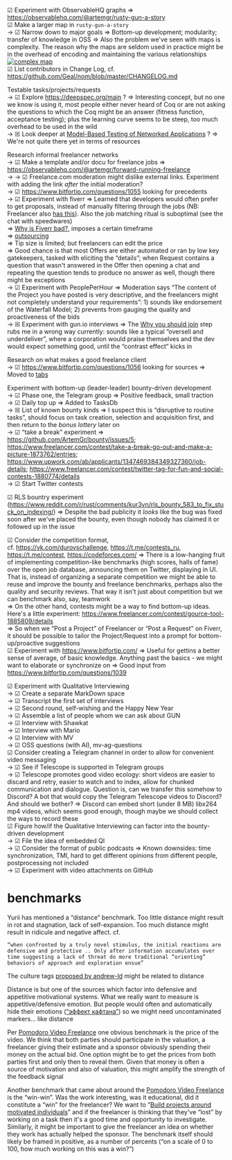 
☑ Experiment with ObservableHQ graphs ⇒ https://observablehq.com/@artemgr/rusty-gun-a-story  
☑ Make a larger map in `rusty-gun-a-story`  
→ ☑ Narrow down to major goals ⇒ Bottom-up development; modularity; transfer of knowledge in OSS ⇒ Also the problem we've seen with maps is complexity. The reason why the maps are seldom used in practice might be in the overhead of encoding and maintaining the various relationships  
[![complex map](https://i.imgur.com/DYWmkMls.jpg)](https://i.imgur.com/DYWmkMl.jpg)  
☑ List contributors in Change Log, cf. https://github.com/Geal/nom/blob/master/CHANGELOG.md

Testable tasks/projects/requests  
→ ☑ Explore https://deepspec.org/main ? ⇒ Interesting concept, but no one we know is using it, most people either never heard of Coq or are not asking the questions to which the Coq might be an answer (fitness function, acceptance testing); plus the learning curve seems to be steep, too much overhead to be used in the wild  
→ ☒ Look deeper at [Model-Based Testing of Networked Applications](https://arxiv.org/pdf/2102.00378.pdf) ? ⇒ We're not quite there yet in terms of resources

Research informal freelancer networks  
→ ☑ Make a template and/or docu for freelance jobs ⇒ https://observablehq.com/@artemgr/forward-running-freelance  
→ → ☑ Freelance.com moderation might dislike external links. Experiment with adding the link *after* the initial moderation?  
→ ☑ https://www.bitfortip.com/questions/1055 looking for precedents  
→ ☑ Experiment with fiverr ⇒ Learned that developers would often prefer to get proposals, instead of manually filtering through the jobs (NB: Freelancer also [has this](https://www.freelancer.com/search/users/)). Also the job matching ritual is suboptimal (see the chat with speedwares)  
⇒ [Why is Fiverr bad?](https://www.quora.com/Why-is-Fiverr-bad/answers/116949930), imposes a certain timeframe  
⇒ [outsourcing](https://forum.fiverr.com/t/is-outsourcing-allowed-on-fiverr-for-sellers/353768)  
⇒ Tip size is limited; but freelancers can edit the price  
⇒ Good chance is that most Offers are either automated or ran by low key gatekeepers, tasked with eliciting the “details”; when Request contains a question that wasn't answered in the Offer then opening a chat and repeating the question tends to produce no answer as well, though there might be exceptions  
→ ☑ Experiment with PeoplePerHour ⇒ Moderation says “The content of the Project you have posted is very descriptive, and the freelancers might not completely understand your requirements”: 1) sounds like endorsement of the Waterfall Model; 2) prevents from gauging the quality and proactiveness of the bids  
→ ☒ Experiment with gun.io interviews ⇒ The [Why you should join](https://i.imgur.com/OVCFBc5.png) step rubs me in a wrong way currently: sounds like a typical “oversell and underdeliver”, where a corporation would praise themselves and the dev would expect something good, until the “contrast effect” kicks in

Research on what makes a good freelance client  
→ ☑ https://www.bitfortip.com/questions/1056 looking for sources ⇒ Moved to [tabs](https://github.com/ArtemGr/bounty/tree/main/data/firefox)

Experiment with bottom-up (leader-leader) bounty-driven development  
→ ☑ Phase one, the Telegram group ⇒ Positive feedback, small traction  
→ ☑ Daily top up ⇒ Added to TasksDb  
→ ☒ List of known bounty kinds ⇒ I suspect this is “disruptive to routine tasks”, should focus on task creation, selection and acquisition first, and then return to the *bonus lottery* later on  
→ ☑ “take a break” experiment ⇒ https://github.com/ArtemGr/bounty/issues/5; https://www.freelancer.com/contest/take-a-break-go-out-and-make-a-picture-1873762/entries; https://www.upwork.com/ab/applicants/1347469384349327360/job-details; https://www.freelancer.com/contest/twitter-tag-for-fun-and-social-contests-1880774/details  
→ ☑ Start Twitter contests

☑ RLS bountry experiment (https://www.reddit.com/r/rust/comments/kur3vn/rls_bounty_583_to_fix_stuck_on_indexing/) ⇒ Despite the bad publicity it *looks* like the bug was fixed soon after we've placed the bounty, even though nobody has claimed it or followed up in the issue

☑ Consider the competition format,  
cf. https://vk.com/durovschallenge, https://t.me/contests_ru, https://t.me/contest, https://codeforces.com/ ⇒ There is a low-hanging fruit of implementing competition-like benchmarks (high scores, halls of fame) over the open job database, announcing them on Twitter, displaying in UI. That is, instead of organizing a separate competition we might be able to reuse and improve the bounty and freelance benchmarks, perhaps also the quality and security reviews. That way it isn't just about competition but we can benchmark also, say, teamwork  
⇒ On the other hand, contests might be a way to find bottom-up ideas. Here's a little experiment: https://www.freelancer.com/contest/gource-tool-1885809/details  
⇒ So when we “Post a Project” of Freelancer or “Post a Request” on Fiverr, it should be possible to tailor the Project/Request into a prompt for bottom-up/proactive suggestions  
☑ Experiment with https://www.bitfortip.com/ ⇒ Useful for gettins a better sense of average, of basic knowledge. Anything past the basics - we might want to elaborate or synchronize on ⇒ Good input from https://www.bitfortip.com/questions/1039

☑ Experiment with Qualitative Interviewing  
→ ☑ Create a separate MarkDown space  
→ ☑ Transcript the first set of interviews  
→ ☑ Second round, self-wishing and the Happy New Year  
→ ☑ Assemble a list of people whom we can ask about GUN  
→ ☑ Interview with Shawkat  
→ ☑ Interview with Mario  
→ ☑ Interview with MV  
→ ☑ OSS questions (with AI), mv-ag-questions  
☑ Consider creating a Telegram channel in order to allow for convenient video messaging  
→ ☑ See if Telescope is supported in Telegram groups  
→ ☑ Telescope promotes good video ecology: short videos are easier to discard and retry, easier to watch and to index, allow for chunked communication and dialogue. Question is, can we transfer this somehow to Discord? A bot that would copy the Telegram Telescope videos to Discord? And should we bother? ⇒ Discord can embed short (under 8 MB) libx264 mp4 videos, which seems good enough, though maybe we should collect the ways to record these  
☑ Figure how/if the Qualitative Interviewing can factor into the bounty-driven development  
→ ☑ File the idea of embedded QI  
→ ☑ Consider the format of public podcasts ⇒ Known downsides: time synchronization, TMI, hard to get different opinions from different people, postprocessing not included  
→ ☑ Experiment with video attachments on GitHub

# benchmarks

Yurii has mentioned a “distance” benchmark. Too little distance might result in rot and stagnation, lack of self-expansion. Too much distance might result in ridicule and negative affect. cf.

    “when confronted by a truly novel stimulus, the initial reactions are defensive and protective .. Only after information accumulates over time suggesting a lack of threat do more traditional “orienting” behaviors of approach and exploration ensue”

The culture tags [proposed by andrew-ld](https://github.com/ArtemGr/bounty/issues/6) might be related to distance

Distance is but one of the sources which factor into defensive and appetitive motivational systems. What we really want to measure is appetitive/defensive emotion. But people would often and automatically hide their emotions ([“эффект кафтана”](https://youtu.be/zypuneus6b0)) so we might need uncontaminated markers… like distance

Per [Pomodoro Video Freelance](https://observablehq.com/@artemgr/pomodoro-freelance) one obvious benchmark is the price of the video. We think that both parties should participate in the valuation, a freelancer giving their estimate and a sponsor obviously spending their money on the actual bid. One option might be to get the prices from both parties first and only then to reveal them. Given that money is often a source of motivation and also of valuation, this might amplify the strength of the feedback signal

Another benchmark that came about around the [Pomodoro Video Freelance](https://observablehq.com/@artemgr/pomodoro-freelance) is the “win-win”. Was the work interesting, was it educational, did it constitute a “win” for the freelancer? We want to “[Build projects around motivated individuals](https://www.agilealliance.org/agile101/12-principles-behind-the-agile-manifesto/)” and if the freelancer is thinking that they've “lost” by working on a task then it's a good time and opportunity to investigate. Similarly, it might be important to give the freelancer an idea on whether they work has actually helped the sponsor. The benchmark itself should likely be framed in positive, as a number of percents (“on a scale of 0 to 100, how much working on this was a win?”)
